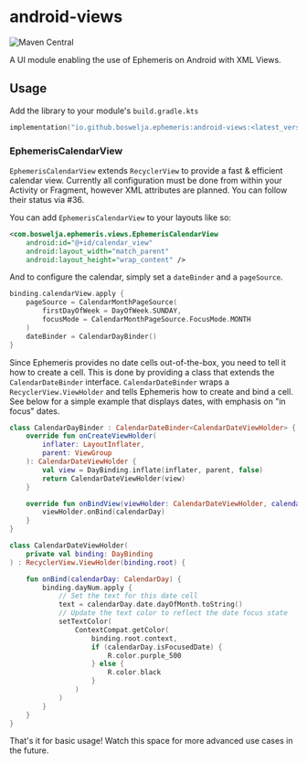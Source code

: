 # android-views

![Maven Central](https://img.shields.io/maven-central/v/io.github.boswelja.ephemeris/android-views)

A UI module enabling the use of Ephemeris on Android with XML Views.

## Usage

Add the library to your module's `build.gradle.kts`

```kotlin
implementation("io.github.boswelja.ephemeris:android-views:<latest_version>")
```

### EphemerisCalendarView

`EphemerisCalendarView` extends `RecyclerView` to provide a fast & efficient calendar view. Currently all configuration must be done from within your Activity or Fragment, however XML attributes are planned. You can follow their status via #36.

You can add `EphemerisCalendarView` to your layouts like so:

```xml
<com.boswelja.ephemeris.views.EphemerisCalendarView
    android:id="@+id/calendar_view"
    android:layout_width="match_parent"
    android:layout_height="wrap_content" />
```

And to configure the calendar, simply set a `dateBinder` and a `pageSource`.

```kotlin
binding.calendarView.apply {
    pageSource = CalendarMonthPageSource(
        firstDayOfWeek = DayOfWeek.SUNDAY,
        focusMode = CalendarMonthPageSource.FocusMode.MONTH
    )
    dateBinder = CalendarDayBinder()
}
```

Since Ephemeris provides no date cells out-of-the-box, you need to tell it how to create a cell. This is done by providing a class that extends the `CalendarDateBinder` interface. `CalendarDateBinder` wraps a `RecyclerView.ViewHolder` and tells Ephemeris how to create and bind a cell. See below for a simple example that displays dates, with emphasis on "in focus" dates.

```kotlin
class CalendarDayBinder : CalendarDateBinder<CalendarDateViewHolder> {
    override fun onCreateViewHolder(
        inflater: LayoutInflater,
        parent: ViewGroup
    ): CalendarDateViewHolder {
        val view = DayBinding.inflate(inflater, parent, false)
        return CalendarDateViewHolder(view)
    }

    override fun onBindView(viewHolder: CalendarDateViewHolder, calendarDay: CalendarDay) {
        viewHolder.onBind(calendarDay)
    }
}

class CalendarDateViewHolder(
    private val binding: DayBinding
) : RecyclerView.ViewHolder(binding.root) {

    fun onBind(calendarDay: CalendarDay) {
        binding.dayNum.apply {
            // Set the text for this date cell
            text = calendarDay.date.dayOfMonth.toString()
            // Update the text color to reflect the date focus state
            setTextColor(
                ContextCompat.getColor(
                    binding.root.context,
                    if (calendarDay.isFocusedDate) {
                        R.color.purple_500
                    } else {
                        R.color.black
                    }
                )
            )
        }
    }
}
```

That's it for basic usage! Watch this space for more advanced use cases in the future.
